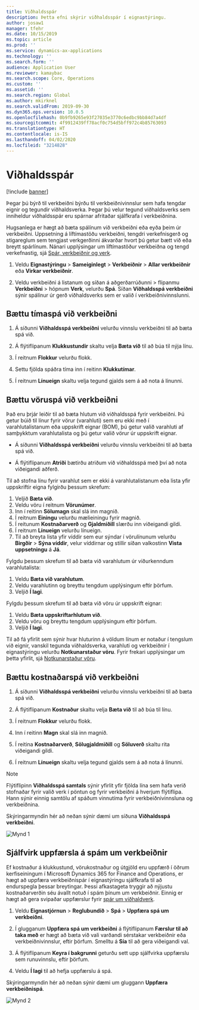 ```yaml
---
title: Viðhaldsspár
description: Þetta efni skýrir viðhaldsspár í eignastýringu.
author: josaw1
manager: tfehr
ms.date: 10/15/2019
ms.topic: article
ms.prod: ''
ms.service: dynamics-ax-applications
ms.technology: ''
ms.search.form: ''
audience: Application User
ms.reviewer: kamaybac
ms.search.scope: Core, Operations
ms.custom: ''
ms.assetid: ''
ms.search.region: Global
ms.author: mkirknel
ms.search.validFrom: 2019-09-30
ms.dyn365.ops.version: 10.0.5
ms.openlocfilehash: 0b9fb9265e93f27035e3770c6edbc9bb84d7a4df
ms.sourcegitcommit: 4f9912439ff78acf0c754d5bff972c4b85763093
ms.translationtype: HT
ms.contentlocale: is-IS
ms.lasthandoff: 04/02/2020
ms.locfileid: "3214828"
---
```

# <a name="maintenance-forecasts"></a>Viðhaldsspár

[!include [banner](../../includes/banner.md)]



Þegar þú býrð til verkbeiðni býrðu til verkbeiðnivinnslur sem hafa tengdar eignir og tegundir viðhaldsverka. Þegar þú velur tegund viðhaldsverks sem inniheldur viðhaldsspár eru spárnar afritaðar sjálfkrafa í verkbeiðnina.

Hugsanlega er hægt að bæta spálínum við verkbeiðni eða eyða þeim úr verkbeiðni. Uppsetning á líftímastöðu verkbeiðni, tengdri verkefnisgerð og stigareglum sem tengjast verkgerðinni ákvarðar hvort þú getur bætt við eða breytt spárlínum. Nánari upplýsingar um líftímastöður verkbeiðna og tengd verkefnastig, sjá [Spár, verkbeiðnir og verk](../integration-to-project-management-and-accounting/forecasts-work-orders-and-projects.md).

1. Veldu **Eignastýringu** > **Sameiginlegt** > **Verkbeiðnir** > **Allar verkbeiðnir** eða **Virkar verkbeiðnir**.

2. Veldu verkbeiðni á listanum og síðan á aðgerðarrúðunni > flipanmu **Verkbeiðni** > hópnum **Verk**, velurðu **Spá**. Síðan **Viðhaldsspá verkbeiðni** sýnir spálínur úr gerð viðhaldsverks sem er valið í verkbeiðnivinnslunni.


## <a name="add-an-hours-forecast-to-a-work-order"></a>Bættu tímaspá við verkbeiðni

1. Á síðunni **Viðhaldsspá verkbeiðni** velurðu vinnslu verkbeiðni til að bæta spá við.

2. Á flýtiflipanum **Klukkustundir** skaltu velja **Bæta við** til að búa til nýja línu.

3. Í reitnum **Flokkur** velurðu flokk.

4. Settu fjölda spáðra tíma inn í reitinn **Klukkutímar**.

5. Í reitnum **Línueign** skaltu velja tegund gjalds sem á að nota á línunni.


## <a name="add-an-items-forecast-to-a-work-order"></a>Bættu vöruspá við verkbeiðni

Það eru þrjár leiðir til að bæta hlutum við viðhaldsspá fyrir verkbeiðni. Þú getur búið til línur fyrir vörur (varahluti) sem eru ekki með í varahlutalistanum eða uppskrift eignar (BOM), þú getur valið varahluti af samþykktum varahlutalista og þú getur valið vörur úr uppskrift eignar.

- Á síðunni **Viðhaldsspá verkbeiðni** velurðu vinnslu verkbeiðni til að bæta spá við.

- Á flýtiflipanum **Atriði** bætirðu atriðum við viðhaldsspá með því að nota viðeigandi aðferð.

Til að stofna línu fyrir varahlut sem er ekki á varahlutalistanum eða lista yfir uppskriftir eigna fylgirðu þessum skrefum:

1. Veljið **Bæta við**.
2. Veldu vöru í reitnum **Vörunúmer**.
3. Inn í reitinn **Sölumagn** skal slá inn magnið.
4. Í reitnum **Einingu** velurðu mælieiningu fyrir magnið.
5. Í reitunum **Kostnaðarverð** og **Gjaldmiðill** slærðu inn viðeigandi gildi.
6. Í reitnum **Línueign** velurðu línueign.
7. Til að breyta lista yfir víddir sem eur sýndar í vörulínunum velurðu **Birgðir** > **Sýna víddir**, velur víddirnar og stillir síðan valkostinn **Vista uppsetningu** á **Já**.

Fylgdu þessum skrefum til að bæta við varahlutum úr viðurkenndum varahlutalista:

1. Veldu **Bæta við varahlutum**.
2. Veldu varahlutinn og breyttu tengdum upplýsingum eftir þörfum.
3. Veljið **Í lagi**.

Fylgdu þessum skrefum til að bæta við vöru úr uppskrift eignar:

1. Veldu **Bæta uppskriftarhlutum við**.
2. Veldu vöru og breyttu tengdum upplýsingum eftir þörfum.
3. Veljið **Í lagi**.

Til að fá yfirlit sem sýnir hvar hluturinn á völdum línum er notaður í tengslum við eignir, vanskil tegunda viðhaldsverka, varahluti og verkbeiðnir í eignastýringu velurðu **Notkunarstaður vöru**. Fyrir frekari upplýsingar um þetta yfirlit, sjá [Notkunarstaður vöru](../controlling-and-reporting/item-where-used.md).


## <a name="add-an-expense-forecast-to-a-work-order"></a>Bættu kostnaðarspá við verkbeiðni

1. Á síðunni **Viðhaldsspá verkbeiðni** velurðu vinnslu verkbeiðni til að bæta spá við.

2. Á flýtiflipanum **Kostnaður** skaltu velja **Bæta við** til að búa til línu.

3. Í reitnum **Flokkur** velurðu flokk.

4. Inn í reitinn **Magn** skal slá inn magnið.

5. Í reitina **Kostnaðarverð**, **Sölugjaldmiðill** og **Söluverð** skaltu rita viðeigandi gildi.

6. Í reitnum **Línueign** skaltu velja tegund gjalds sem á að nota á línunni.

>[!NOTE]
>Flýtiflipinn **Viðhaldsspá samtals** sýnir yfirlit yfir fjölda lína sem hafa verið stofnaðar fyrir valið verk í pöntun og fyrir verkbeiðni á hverjum flýtiflipa. Hann sýnir einnig samtölu af spáðum vinnutíma fyrir verkbeiðnivinnsluna og verkbeiðnina.

Skýringarmyndin hér að neðan sýnir dæmi um síðuna **Viðhaldsspá verkbeiðni**.

![Mynd 1](media/06-work-orders.png)


## <a name="automatic-update-of-work-order-forecasts"></a>Sjálfvirk uppfærsla á spám um verkbeiðnir

Ef kostnaður á klukkustund, vörukostnaður og útgjöld eru uppfærð í öðrum kerfiseiningum í Microsoft Dynamics 365 for Finance and Operations, er hægt að uppfæra verkbeiðnispár í eignastýringu sjálfkrafa til að endurspegla þessar breytingar. Þessi afkastageta tryggir að nýjustu kostnaðarverðin séu ávallt notuð í spám þínum um verkbeiðnir. Einnig er hægt að gera svipaðar uppfærslur fyrir [spár um viðhaldverk](../setup-for-work-orders/job-groups-and-job-types-variants-trades-and-checklists.md).

1. Veldu **Eignastjórnun** > **Reglubundið** > **Spá** > **Uppfæra spá um verkbeiðni**.

2. Í glugganum **Uppfæra spá um verkbeiðni** á flýtiflipanum **Færslur til að taka með** er hægt að bæta við vali varðandi sérstakar verkbeiðnir eða verkbeiðnivinnslur, eftir þörfum. Smelltu á **Sía** til að gera viðeigandi val.

3. Á flýtiflipanum **Keyra í bakgrunni** geturðu sett upp sjálfvirka uppfærslu sem runuvinnslu, eftir þörfum.

4. Veldu **Í lagi** til að hefja uppfærslu á spá.


Skýringarmyndin hér að neðan sýnir dæmi um gluggann **Uppfæra verkbeiðnispá**.

![Mynd 2](media/07-work-orders.png)
